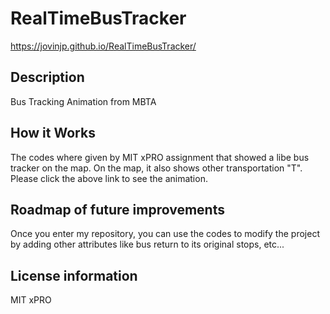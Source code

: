  # RealTimeBusTracker
https://jovinjp.github.io/RealTimeBusTracker/
<h2>Description</h2>
<p>Bus Tracking Animation from MBTA</p>
<h2>How it Works</h2>
<p>The codes where given by MIT xPRO assignment that showed a libe bus tracker on the map. On the map, it also shows other transportation "T". Please click the above link to see the animation.</p>
<h2>Roadmap of future improvements</h2>
<p>Once you enter my repository, you can use the codes to modify the project by adding other attributes like bus return to its original stops, etc...</p>
<h2>License information</h2>
<p>MIT xPRO</p>
